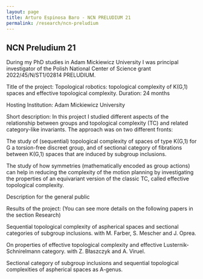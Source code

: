 ```yaml
---
layout: page
title: Arturo Espinosa Baro - NCN PRELUDIUM 21
permalink: /research/ncn-preludium
---
```

## NCN Preludium 21

During my PhD studies in Adam Mickiewicz University I was principal investigator of the Polish National Center of Science grant 2022/45/N/ST1/02814 PRELUDIUM. 

Title of the project:
Topological robotics: topological complexity of K(G,1) spaces and effective topological complexity.
Duration:
24 months

Hosting Institution:
Adam Mickiewicz University

Short description:
In this project I studied different aspects of the relationship between groups and topological complexity (TC) and related category-like invariants. The approach was on two different fronts:

The study of (sequential) topological complexity of spaces of type K(G,1) for G a torsion-free discreet group, and of sectional category of fibrations between K(G,1) spaces that are induced by subgroup inclusions.

The study of how symmetries (mathematically encoded as group actions) can help in reducing the complexity of the motion planning by investigating the properties of  an equivariant version of the classic TC, called effective topological complexity.

Description for the general public

Results of the project:
(You can see more details on the following papers in the section Research)

Sequential topological complexity of aspherical spaces and sectional categories of subgroup inclusions.  with M. Farber, S. Mescher and J. Oprea.

On properties of effective topological complexity and effective Lusternik-Schnirelmann category. with Z. Błaszczyk and A. Viruel.

Sectional category of subgroup inclusions and sequential topological complexities of aspherical spaces as A-genus.
